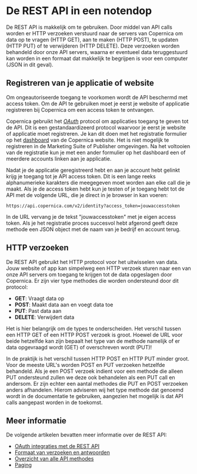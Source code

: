 # De REST API in een notendop

De REST API is makkelijk om te gebruiken. Door middel van API calls worden 
er HTTP verzoeken verstuurd naar de servers van Copernica om data 
op te vragen (HTTP GET), aan te maken (HTTP POST), te updaten (HTTP PUT) 
of te verwijderen (HTTP DELETE). Deze verzoeken worden behandeld door onze 
API servers, waarna er eventueel data teruggestuurd kan worden in een 
formaat dat makkelijk te begrijpen is voor een computer (JSON in dit geval).

## Registreren van je applicatie of website

Om ongeautoriseerde toegang te voorkomen wordt de API beschermd met access 
token. Om de API te gebruiken moet je eerst je website of applicatie 
registreren bij Copernica om een access token te ontvangen. 

Copernica gebruikt het [*OAuth*](./rest-oauth.md) protocol om applicaties 
toegang te geven tot de API. Dit is een gestandaardizeerd protocol waarvoor 
je eerst je website of applicatie moet registreren. Je kan dit doen met 
het registratie formulier op het [dashboard](/nl/applications) van de 
Copernica website. Het is niet mogelijk te registreren in de Marketing Suite 
of Publisher omgevingen. Na het voltooien van de registratie kun je met een ander 
formulier op het dashboard een of meerdere accounts linken aan je applicatie.

Nadat je de applicatie geregistreerd hebt en aan je account hebt gelinkt 
krijg je toegang tot je API access token. Dit is een lange reeks alphanumerieke 
karakters die meegegeven moet worden aan elke call die je maakt. Als je 
de access token hebt kun je testen of je toegang hebt tot de API met de 
volgende URL, die je direct in je browser in kan voeren:

`https://api.copernica.com/v2/identity?access_token=jouwaccesstoken`

In de URL vervang je de tekst "jouwaccesstoken" met je eigen access token. 
Als je het registratie proces succesvol hebt afgerond geeft deze methode 
een JSON object met de naam van je bedrijf en account terug. 

## HTTP verzoeken

De REST API gebruikt het HTTP protocol voor het uitwisselen van data. Jouw 
website of app kan simpelweg een HTTP verzoek sturen naar een van onze API 
servers om toegang te krijgen tot de data opgeslagen door Copernica. Er 
zijn vier type methodes die worden ondersteund door dit protocol:

* **GET**: Vraagt data op
* **POST**: Maakt data aan en voegt data toe
* **PUT**: Past data aan
* **DELETE**: Verwijdert data

Het is hier belangrijk om de types te onderscheiden. Het verschil tussen 
een HTTP GET of een HTTP POST verzoek is groot. Hoewel de URL voor beide 
hetzelfde kan zijn bepaalt het type van de methode namelijk of er 
data opgevraagd wordt (GET) of overschreven wordt (PUT)!

In de praktijk is het verschil tussen HTTP POST en HTTP PUT minder groot. 
Voor de meeste URL's worden POST en PUT verzoeken hetzelfde behandeld. 
Als je een POST verzoek indient voor een methode die alleen PUT ondersteund 
zullen we deze ook behandelen als een PUT call en andersom. Er zijn 
echter een aantal methodes die PUT en POST verzoeken anders afhandelen. 
Hierom adviseren wij het type methode dat genoemd wordt in de documentatie 
te gebruiken, aangezien het mogelijk is dat API calls aangepast worden in 
de toekomst.

## Meer informatie

De volgende artikelen bevatten meer informatie over de REST API:

* [OAuth integraties met de REST API](./rest-oauth.md)
* [Formaat van verzoeken en antwoorden](./rest-requests.md)
* [Overzicht van alle API methodes](./rest-api.md)
* [Paging](./rest-paging.md)
